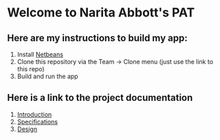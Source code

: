 # Welcome to Narita Abbott's PAT
  
## Here are my instructions to build my app:
  1. Install [Netbeans](https://netbeans.apache.org/)
  2. Clone this repository via the Team -> Clone menu (just use the link to this repo)
  3. Build and run the app

## Here is a link to the project documentation
  1. [Introduction](https://github.com/ReddIT-SA/StudentPAT/wiki/Introduction)
  2. [Specifications](https://github.com/ReddIT-SA/StudentPAT/wiki/Specifications)
  3. [Design](https://github.com/ReddIT-SA/StudentPAT/wiki/Design)
